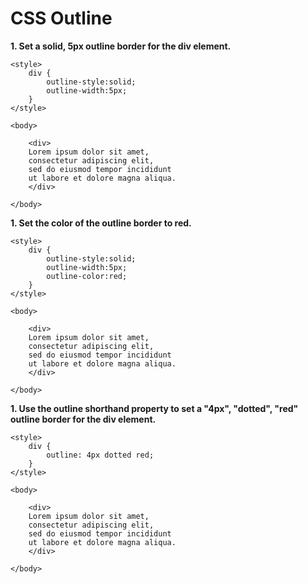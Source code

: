 # **CSS Outline**

**1. Set a solid, 5px outline border for the div element.**

```
<style>
    div {
        outline-style:solid;
        outline-width:5px;
    }
</style>

<body>

    <div>
    Lorem ipsum dolor sit amet,
    consectetur adipiscing elit,
    sed do eiusmod tempor incididunt
    ut labore et dolore magna aliqua.
    </div>

</body>
```

**1. Set the color of the outline border to red.**

```
<style>
    div {
        outline-style:solid;
        outline-width:5px;
        outline-color:red;
    }
</style>

<body>

    <div>
    Lorem ipsum dolor sit amet,
    consectetur adipiscing elit,
    sed do eiusmod tempor incididunt
    ut labore et dolore magna aliqua.
    </div>

</body>
```

**1. Use the outline shorthand property to set a "4px", "dotted", "red" outline border for the div element.**

```
<style>
    div {
        outline: 4px dotted red;
    }
</style>

<body>

    <div>
    Lorem ipsum dolor sit amet,
    consectetur adipiscing elit,
    sed do eiusmod tempor incididunt
    ut labore et dolore magna aliqua.
    </div>

</body>
```